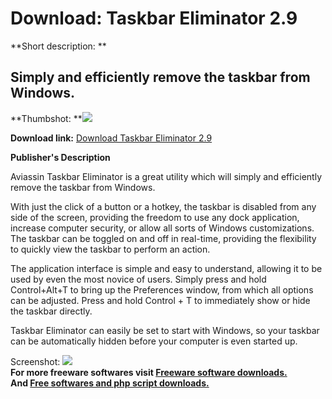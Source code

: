 # Download: Taskbar Eliminator 2.9

**Short description: **

## Simply and efficiently remove the taskbar from Windows.

  
**Thumbshot: **![](http://www.freewarefiles.com/screenshot/taskbareliminator_md.gif)   
  
**Download link:** [Download Taskbar Eliminator 2.9](http://freesoftwares.boysofts.com/Taskbar-Eliminator_program_50524.html)  
  

**Publisher's Description**  
  

Aviassin Taskbar Eliminator is a great utility which will simply and
efficiently remove the taskbar from Windows.

With just the click of a button or a hotkey, the taskbar is disabled from any
side of the screen, providing the freedom to use any dock application,
increase computer security, or allow all sorts of Windows customizations. The
taskbar can be toggled on and off in real-time, providing the flexibility to
quickly view the taskbar to perform an action.

The application interface is simple and easy to understand, allowing it to be
used by even the most novice of users. Simply press and hold Control+Alt+T to
bring up the Preferences window, from which all options can be adjusted. Press
and hold Control + T to immediately show or hide the taskbar directly.

Taskbar Eliminator can easily be set to start with Windows, so your taskbar
can be automatically hidden before your computer is even started up.

  
  
Screenshot: ![](http://www.freewarefiles.com/screenshot/taskbareliminator.gif)  
**For more freeware softwares visit [Freeware software downloads.](http://freesoftwares.boysofts.com/)**   
**And [Free softwares and php script downloads.](http://www.boysofts.com/)**

